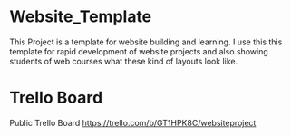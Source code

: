 # Website_Template

This Project is a template for website building and learning. I use this this template for rapid development of website projects and also showing students of web courses what these kind of layouts look like.

# Trello Board
Public Trello Board
https://trello.com/b/GT1HPK8C/websiteproject
